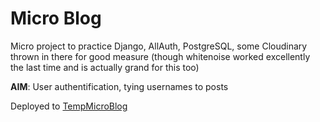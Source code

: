 # Micro Blog


Micro project to practice Django, AllAuth, PostgreSQL, some Cloudinary thrown in there for good measure (though whitenoise worked excellently the last time and is actually grand for this too)


**AIM**: User authentification, tying usernames to posts

Deployed to [TempMicroBlog](https://tempmicroblog.herokuapp.com/)